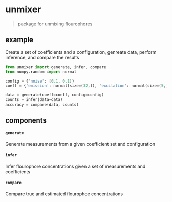 # unmixer

> package for unmixing flourophores

## example

Create a set of coefficients and a configuration, genreate data, perform inference, and compare the results

```python
from unmixer import generate, infer, compare
from numpy.random import normal

config = {'noise': [0.1, 0.1]}
coeff = {'emission': normal(size=(32,)), 'excitation': normal(size=(5,))}

data = generate(coeff=coeff, config=config)
counts = infer(data=data)
accuracy = compare(data, counts)
```

## components

#### `generate`
Generate measurements from a given coefficient set and configuration

#### `infer`
Infer flourophore concentrations given a set of measurements and coefficients

#### `compare`
Compare true and estimated flourophoe concentrations

